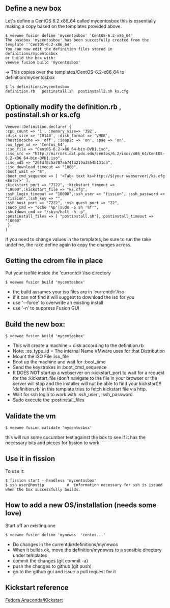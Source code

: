 ## Define a new box
Let's define a  CentOS 6.2 x86_64 called mycentosbox
this is essentially making a copy based on the templates provided above.

    $ veewee fusion define 'mycentosbox' 'CentOS-6.2-x86_64'
    The basebox 'mycentosbox' has been succesfully created from the template ''CentOS-6.2-x86_64'
    You can now edit the definition files stored in definitions/mycentosbox
    or build the box with:
    veewee fusion build 'mycentosbox'

-> This copies over the templates/CentOS-6.2-x86_64 to definition/mycentosbox

    $ ls definitions/mycentosbox
    definition.rb	postinstall.sh	postinstall2.sh	ks.cfg

## Optionally modify the definition.rb , postinstall.sh or ks.cfg

    Veewee::Definition.declare( {
    :cpu_count => '1', :memory_size=> '392', 
    :disk_size => '10140', :disk_format => 'VMDK',
    :hostiocache => 'off', :ioapic => 'on', :pae => 'on',
    :os_type_id => 'Centos_64',
    :iso_file => "CentOS-6.2-x86_64-bin-DVD1.iso", 
    :iso_src => "http://mirrors.cat.pdx.edu/centos/6.2/isos/x86_64/CentOS-6.2-x86_64-bin-DVD1.iso",
    :iso_md5 => "26fdf8c5a787a674f3219a3554b131ca",
    :iso_download_timeout => "1000",
    :boot_wait => "8",
    :boot_cmd_sequence => [ '<Tab> text ks=http://$(your webserver)/ks.cfg <Enter>' ],
    :kickstart_port => "7122", :kickstart_timeout => "10000",:kickstart_file => "ks.cfg",
    :ssh_login_timeout => "10000",:ssh_user => "fission", :ssh_password => "fission",:ssh_key => "",
    :ssh_host_port => "7222", :ssh_guest_port => "22",
    :sudo_cmd => "echo '%p'|sudo -S sh '%f'",
    :shutdown_cmd => "/sbin/halt -h -p",
    :postinstall_files => [ "postinstall.sh"],:postinstall_timeout => "10000"
     }
    )

If you need to change values in the templates, be sure to run the rake undefine, the rake define again to copy the changes across.

## Getting the cdrom file in place
Put your isofile inside the 'currentdir'/iso directory

    $ veewee fusion build 'mycentosbox'

- the build assumes your iso files are in 'currentdir'/iso
- if it can not find it will suggest to download the iso for you
- use '--force' to overwrite an existing install
- use '-n' to suppress Fusion GUI

## Build the new box:

    $ veewee fusion build 'mycentosbox'

- This will create a machine + disk according to the definition.rb
- Note: :os_type_id = The internal Name VMware uses for that Distribution
- Mount the ISO File :iso_file
- Boot up the machine and wait for :boot_time
- Send the keystrokes in :boot_cmd_sequence
- It DOES NOT startup a webserver on :kickstart_port to wait for a request for the :kickstart_file (don't navigate to the file in your browser or the server will stop and the installer will not be able to find your kickstart)!! 'definition.rb' in this template tries to fetch kickstart file via http.
- Wait for ssh login to work with :ssh_user , :ssh_password
- Sudo execute the :postinstall_files

## Validate the vm 

    $ veewee fusion validate 'mycentosbox'

this will run some cucumber test against the box to see if it has the necessary bits and pieces for fission to work

## Use it in fission

To use it:

    $ fission start --headless 'mycentosbox'
    $ ssh user@hostip	       #  information necessary for ssh is issued when the box successfully builds.


## How to add a new OS/installation (needs some love)

Start off an existing one

    $ veewee fusion define 'mynewos' 'centos...'

- Do changes in the currentdir/definitions/mynewos
- When it builds ok, move the definition/mynewos to a sensible directory under templates
- commit the changes (git commit -a)
- push the changes to github (git push)
- go to the github gui and issue a pull request for it

## Kickstart reference
[Fedora Anaconda/Kickstart](http://fedoraproject.org/wiki/Anaconda/Kickstart#services)
